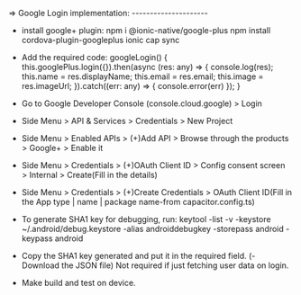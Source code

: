 => Google Login implementation: ---------------------

- install google+ plugin:
  npm i @ionic-native/google-plus
  npm install cordova-plugin-googleplus
  ionic cap sync

- Add the required code:
  googleLogin() {
  this.googlePlus.login({}).then(async (res: any) => {
  console.log(res);
  this.name = res.displayName;
  this.email = res.email;
  this.image = res.imageUrl;
  }).catch((err: any) => {
  console.error(err)
  });
  }

- Go to Google Developer Console (console.cloud.google) > Login
- Side Menu > API & Services > Credentials > New Project
- Side Menu > Enabled APIs > (+)Add API > Browse through the products > Google+ > Enable it
- Side Menu > Credentials > (+)OAuth Client ID > Config consent screen > Internal > Create(Fill in the details)
- Side Menu > Credentials > (+)Create Credentials > OAuth Client ID(Fill in the App type | name | package name-from capacitor.config.ts)
- To generate SHA1 key for debugging, run:
  keytool -list -v -keystore ~/.android/debug.keystore -alias androiddebugkey -storepass android -keypass android
- Copy the SHA1 key generated and put it in the required field.
  (- Download the JSON file) Not required if just fetching user data on login.
- Make build and test on device.
